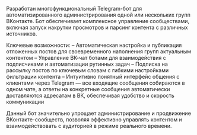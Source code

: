 Разработан многофункциональный Telegram-бот для автоматизированного администрирования одной или нескольких групп ВКонтакте. 
Бот обеспечивает комплексное управление сообществами, включая запуск накрутки просмотров и парсинг контента с различных источников.

Ключевые возможности:
– Автоматическая настройка и публикация отложенных постов для своевременного наполнения групп актуальным контентом
– Управление ВК-чат ботами для взаимодействия с подписчиками и автоматизации рутинных задач
– Подписка на рассылку постов по ключевым словам с гибкими настройками фильтрации контента
– Интуитивно понятный интерфейс общения с клиентами через Telegram — все входящие сообщения собираются в одном чате, а ответы на конкретные сообщения автоматически доставляются адресатам в ВК, 
обеспечивая удобство и скорость коммуникации

Данный бот значительно упрощает администрирование и продвижение ВКонтакте-сообществ, позволяя эффективно управлять контентом и взаимодействовать с аудиторией в режиме реального времени.
